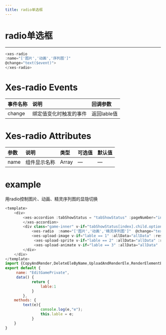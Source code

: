 ```yaml
---
title: radio单选框
---
```

# radio单选框
---
<xes-radio></xes-radio>

```js
<xes-radio  
:name="['图片','动画','序列图']"  
@change="text($event)">
</xes-radio>
```
# Xes-radio Events
事件名称|说明|回调参数
:--|:--|:--
change|绑定值变化时触发的事件|返回lable值

# Xes-radio Attributes
参数        |说明                         |类型            |可选值|默认值
:---------  |:-------------------------- |:--             |:--  |:--
name        |组件显示名称                 |Array           |—	    |—

# example

用radio控制图片、动画、精灵序列图的显隐切换
```js
<template>
    <div>
        <xes-accordion :tabShowStatus = "tabShowStatus" :pageNumber="index" name ="开始按钮" refName="startBtn">   
        </xes-accordion>
        <div class="game-inner" v-if="tabShowStatus[index].child.option1">
            <xes-radio  :name="['图片','动画','精灵序列图']"  @change="text($event)"></xes-radio>
            <xes-upload-image v-if="lable == 1" :allData="allData" :resourceData="resourceData"  name="图片" :conName="startBtnImg" :pageNumber="index"></xes-upload-image>
             <xes-upload-sprite v-if="lable == 2" :allData="allData" :resourceData="resourceData"  name="精灵序列图" :conName="startBtnSprite" :pageNumber="index"></xes-upload-sprite>
             <xes-upload-animate v-if="lable == 3" :allData="allData" :resourceData="resourceData"  name="动画" :conName="startBtnAnimate" :pageNumber="index"></xes-upload-animate>
        </div>
    </div>
</template>
import {CopyAndRender,DeleteEleByName,UploadAndRenderEle,RenderElementByIndex} from 'xes-tem-render'
export default {
     name: "EditGamePrivate",
     data() {
            return {
                lable:1
            }
        },
    methods: {
        text(e){
                console.log(e,"e");
                this.lable = e;
            }
    }
}
```

